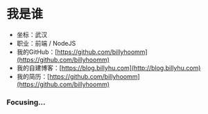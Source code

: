 
# 我是谁

- 坐标：武汉
- 职业：前端 / NodeJS
- 我的GitHub：[https://github.com/billyhoomm](https://github.com/billyhoomm)
- 我的自建博客：[https://blog.billyhu.com](http://blog.billyhu.com)
- 我的简历：[https://github.com/billyhoomm](https://github.com/billyhoomm)

### Focusing...
